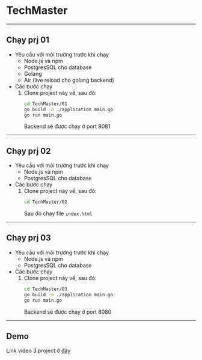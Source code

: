 # TechMaster

---
## Chạy prj 01
* Yêu cầu với môi trường trước khi chạy
  - Node.js và npm 
  - PostgresSQL cho database
  - Golang
  - Air (live reload cho golang backend)
* Các bước chạy
  1. Clone project này về, sau đó:
     ```bash
     cd TechMaster/01
     go build -o ./application main.go
     go run main.go 
     ```
     Backend sẽ được chạy ở port 8081

---
## Chạy prj 02
* Yêu cầu với môi trường trước khi chạy
  - Node.js và npm 
  - PostgresSQL cho database
* Các bước chạy
  1. Clone project này về, sau đó:
     ```bash
     cd TechMaster/02
     ```
     Sau đó chạy file ```index.html```

---
## Chạy prj 03
* Yêu cầu với môi trường trước khi chạy
  - Node.js và npm 
  - PostgresSQL cho database
* Các bước chạy
  1. Clone project này về, sau đó:
     ```bash
     cd TechMaster/03
     go build -o ./application main.go
     go run main.go 
     ```
     Backend sẽ được chạy ở port 8080
---
## Demo
Link video 3 project ở [đây](https://drive.google.com/drive/folders/1Q0z5-RHylA22FMbf6z4ysKBOTVXPuMhR?usp=sharing)
